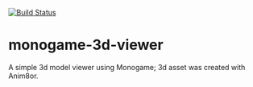 [![Build Status](https://dev.azure.com/gwynwhyvaar/monogame-3d-viewer/_apis/build/status/gwynwhyvaar.monogame-3d-viewer?branchName=master)](https://dev.azure.com/gwynwhyvaar/monogame-3d-viewer/_build/latest?definitionId=1&branchName=master)
# monogame-3d-viewer
A simple 3d model viewer using Monogame; 3d asset was created with Anim8or. 
